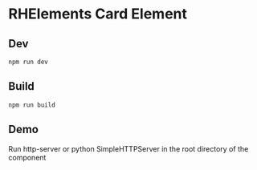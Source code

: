 # RHElements Card Element

## Dev
```
npm run dev
```

## Build
```
npm run build
```

## Demo
Run http-server or python SimpleHTTPServer in the root directory of the component
